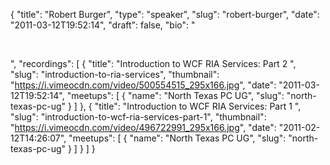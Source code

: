 {
  "title": "Robert Burger",
  "type": "speaker",
  "slug": "robert-burger",
  "date": "2011-03-12T19:52:14",
  "draft": false,
  "bio": "<p>&nbsp;</p>",
  "recordings": [
    {
      "title": "Introduction to WCF RIA Services: Part 2 ",
      "slug": "introduction-to-ria-services",
      "thumbnail": "https://i.vimeocdn.com/video/500554515_295x166.jpg",
      "date": "2011-03-12T19:52:14",
      "meetups": [
        {
          "name": "North Texas PC UG",
          "slug": "north-texas-pc-ug"
        }
      ]
    },
    {
      "title": "Introduction to WCF RIA Services: Part 1 ",
      "slug": "introduction-to-wcf-ria-services-part-1",
      "thumbnail": "https://i.vimeocdn.com/video/496722991_295x166.jpg",
      "date": "2011-02-12T14:26:07",
      "meetups": [
        {
          "name": "North Texas PC UG",
          "slug": "north-texas-pc-ug"
        }
      ]
    }
  ]
}